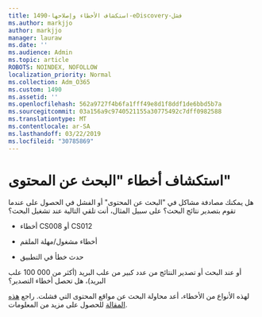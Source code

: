 ```yaml
---
title: 1490-استكشاف الأخطاء وإصلاحها-eDiscovery-فشل
ms.author: markjjo
author: markjjo
manager: lauraw
ms.date: ''
ms.audience: Admin
ms.topic: article
ROBOTS: NOINDEX, NOFOLLOW
localization_priority: Normal
ms.collection: Adm_O365
ms.custom: 1490
ms.assetid: ''
ms.openlocfilehash: 562a9727f4b6fa1fff49e8d1f8ddf1de6bbd5b7a
ms.sourcegitcommit: 03a156a9c9740521155a30775492c7dff0982588
ms.translationtype: MT
ms.contentlocale: ar-SA
ms.lasthandoff: 03/22/2019
ms.locfileid: "30785869"
---
```

# <a name="troubleshoot-content-search-errors"></a>استكشاف أخطاء "البحث عن المحتوى"

هل يمكنك مصادفة مشاكل في "البحث عن المحتوى" أو الفشل في الحصول على عندما تقوم بتصدير نتائج البحث؟
على سبيل المثال، أنت تلقي التالية عند تشغيل البحث؟

- أخطاء CS008 أو CS012

- أخطاء مشغول/مهلة الملقم

- حدث خطأ في التطبيق

أو عند البحث أو تصدير النتائج من عدد كبير من علب البريد (أكثر من 000 100 علب البريد)، هل تحصل أخطاء التصدير؟

لهذه الأنواع من الأخطاء، أعد محاولة البحث عن مواقع المحتوى التي فشلت. راجع [هذه المقالة](https://docs.microsoft.com/office365/securitycompliance/retry-failed-content-search) للحصول على مزيد من المعلومات.
